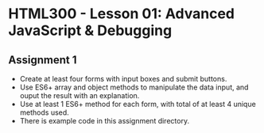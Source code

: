 # HTML300 - Lesson 01: Advanced JavaScript & Debugging

## Assignment 1
* Create at least four forms with input boxes and submit buttons.
* Use ES6+ array and object methods to manipulate the data input, and ouput the result with an explanation.
* Use at least 1 ES6+ method for each form, with total of at least 4 unique methods used.
* There is example code in this assignment directory.